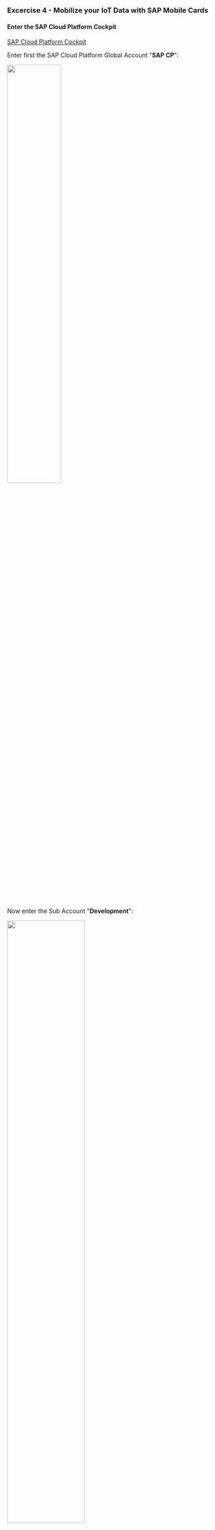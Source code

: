 
### Excercise 4 - Mobilize your IoT Data with SAP Mobile Cards

#### Enter the SAP Cloud Platform Cockpit

[SAP Cloud Platform Cockpit](https://account.hana.ondemand.com/cockpit#)

Enter first the SAP Cloud Platform Global Account "**SAP CP**":

<img src="./img/SCP_Cockpit.PNG" width="50%">

Now enter the Sub Account "**Development**":

<img src="./img/SCP_COCKPIT_SUB.PNG" width="60%">

You should now see a lot of different menu items, feel free to discover the different options:

<img src="./img/SCP_MAIN.PNG" width="60%">


#### Start SAP Mobile Services

From the left menu please switch over to the "Services":

<img src="./img/SCP_SERVICES.PNG" width="60%">

You cann now search for the different services, scroll down or easier specify the category.
Based on the fact that we want to develop a mobile application we can easily use the dropdown and select "**mobile services**":

<img src="./img/SCP_SERVICES_CATEGORIES.PNG" width="40%">

Enter now the right tile "**Development & Operations, std**":

<img src="./img/SCP_ENTER_MOBILE_TILE.PNG" width="60%">

And finally "**Go to the Service**" by clicking on the link:


<img src="./img/SCP_ENTER_MOB_SERVICE.PNG" width="60%">

#### Discover the "proxy" OData Service for your Thing

Based on the fact, that the data access for SAP Application Enablement works only with OAuth 2.0.
We´ve prerpared an Node JS proxy application which allows u to fetch the data with basic authentification from your thing.

Please use for testing the follwoing credentials:

| User | Password |
| --- | --- |
| foo | bar|

The URL mus be adjusted a bit, the syntax is the follwoing:

https://sap-proxy.cfapps.eu10.hana.ondemand.com/app.svc/measurements?$filter=id eq '**your-thing-id**' and time ge datetime'2018-06-15T00:00:00' and time lt datetime'2018-06-16T00:00:00'&$format=json&$top=1

**Please Adjust the datetime value to a valid period where u sure that the data was send successfully into SAP Application Enablement.**

As result u should now see the following response adapted to your thing:

<img src="./img/ODATA.PNG" width="80%">

We want to use this OData service to display our last measurement on SAP Mobile Cards.

Pleas save the response as a file with the following name iot_data.json.

Open the file wit a text editor of your choice and edit the structure a bit an finally save it:

<img src="./img/ODATA_ADJUST.PNG" width="100%">



#### Install the SAP Mobile Cards client software on your device

[SAP Mobile Cards Client for Android](https://play.google.com/store/apps/details?id=com.sap.content2go)


[SAP Mobile Cards Client for iOS](https://itunes.apple.com/us/app/sap-content-to-go/id1168110623?mt=8)


#### Create your first Mobile Card to fetch and display your IoT Data

Please enter [Mobile Service for Development and Operations](https://mobile-a142e7288.dispatcher.hana.ondemand.com/)

<img src="./img/MOBILE_01.PNG" width="60%">

Close the upcoming Popup and select on the left hand side the "SAP Mobile Cards" entry:

<img src="./img/MOBILE_02.PNG" width="60%">

Create a new "Card":

<img src="./img/MOBILE_03.PNG" width="60%">

And provide the following data:

 Description | Value |
| --- | --- |
| Name: | *<the name of the card, please use an unique name>*|
| Data Refresh Mode: | *keep up-to-date*|
| Destination: | *IoT Data*|
| Template Source: | *Template Manager*|
| HTML Template: | *User defined template*|
| Query: | */measurements?$filter=id eq **'your-thing-id'** and time ge datetime'2018-06-15T00:00:00' and time lt datetime'2018-06-16T00:00:00'&$format=json&$top=3*|

In the next step, please uplaod the "iot_data.json" file:

<img src="./img/SAMPLE_DATA.PNG" width="60%">

Switch ove to the "Editor" tab and delete the content, finally provide the follwoing code snippet

[HTML Template Source Code Snippet](./html-card-src.txt)

Now verify in the "Data Mapping" tab that all fields are mapped correctly if not you can modify the mapping.

<img src="./img/DATA_MAPPING.PNG" width="60%">

Finally u can specify the message which will send out if a new card is availble:

<img src="./img/NOTIFICATION.PNG" width="60%">

Please save your changes.

#### Enter the SAP Cloud Platform Cockpit

Now you can scan this tag to register ant authorize your device to SAP Mobile Cards:

<img src="./img/DEVICE_REGISTER.PNG" width="30%">

<img src="./img/QR_TAG.PNG" width="30%">

<img src="./img/SCP_LOGIN_MOBILE.PNG" width="30%">

Click "Authorize":

<img src="./img/SCP_CLIENT_AUTHORIZE.PNG" width="30%">

In the next step you will be registered at SAP Cloud Platform Mobile Services.

Afterward u can set an "Passcode" or skip this.

Search and subscribe now to your card:

<img src="./img/SCP_CARD_SUBCR.png" width="30%">

After subscribe to your "SAP Mobile Card" you should see now a preview of your screen:

<img src="./img/SCP_CARD_SUBCR_LOAD.png" width="30%">


As final result you should now see the "IoT Data" on your mobile device:

<img src="./img/SCP_CARD_RESULT.PNG" width="30%">

That´s it!



